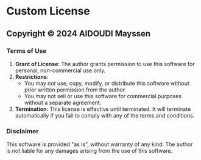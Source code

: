# Custom License

## Copyright © 2024 AIDOUDI Mayssen

### Terms of Use

1. **Grant of License**: The author grants permission to use this software for personal, non-commercial use only.
2. **Restrictions**:
   - You may not use, copy, modify, or distribute this software without prior written permission from the author.
   - You may not sell or use this software for commercial purposes without a separate agreement.
3. **Termination**: This license is effective until terminated. It will terminate automatically if you fail to comply with any of the terms and conditions.

### Disclaimer

This software is provided "as is", without warranty of any kind. The author is not liable for any damages arising from the use of this software.
